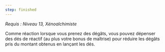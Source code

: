 ```yaml
---
step: finished
---
```

*Requis : Niveau 13, Xénoalchimiste*

Comme réaction lorsque vous prenez des dégâts, vous pouvez dépenser des dés de réactif (au plus votre bonus de maîtrise) pour réduire les dégâts pris du montant obtenus en lançant les dés.